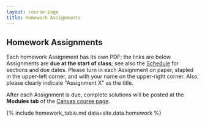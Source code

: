```yaml
---
layout: course-page
title: Homework Assignments
---
```


## Homework Assignments

Each homework Assignment has its own PDF; the links are below.  Assignments are **due at the start of class**; see also the [Schedule](assets/general/S25/schedule.pdf) for sections and due dates.  Please turn in each Assignment on paper, stapled in the upper-left corner, and with your name on the upper-right corner.  Also, please clearly indicate "Assignment X" as the title.

After each Assignment is due, complete solutions will be posted at the **Modules tab** of the [Canvas course page](https://canvas.alaska.edu/courses/24194).

{% include homework_table.md  data=site.data.homework %}
